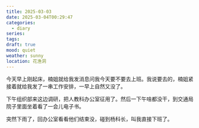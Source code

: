 ```yaml
---
title: 2025-03-03
date: 2025-03-04T00:29:47
categories:
  - diary
series: 
tags: 
draft: true
mood: quiet
weather: sunny
location: 花渔洞
---
```


今天早上刚起床，楠姐就给我发消息问我今天要不要去上班。我说要去的，楠姐紧接着就给我发了一串工作安排，一早上自然又没了。

下午组织部来这边调研，把人教科办公室征用了。然后一下午啥都没干，到交通局院子里面坐着看了一会儿电子书。

突然下雨了，回办公室看看他们结束没，碰到杨科长，叫我直接下班了。